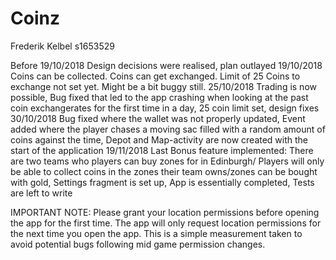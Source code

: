 # Coinz
Frederik Kelbel s1653529

Before 19/10/2018 Design decisions were realised, plan outlayed
19/10/2018 Coins can be collected. Coins can get exchanged. Limit of 25 Coins to exchange not set yet. Might be a bit buggy still.
25/10/2018 Trading is now possible, Bug fixed that led to the app crashing when looking at the past coin exchangerates for the first time in a day, 25 coin limit set, design fixes
30/10/2018 Bug fixed where the wallet was not properly updated, Event added where the player chases a moving sac filled with a random amount of coins against the time, Depot and Map-activity are now created with the start of the application
19/11/2018 Last Bonus feature implemented: There are two teams who players can buy zones for in Edinburgh/ Players will only be able to collect coins in the zones their team owns/zones can be bought with gold, Settings fragment is set up, App is essentially completed, Tests are left to write

IMPORTANT NOTE: Please grant your location permissions before opening the app for the first time. The app will only request location permissions for the next time you open the app. This is a simple measurement taken to avoid potential bugs following mid game permission changes.
